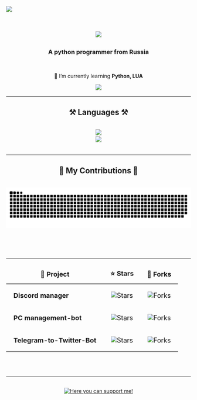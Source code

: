 <img src="http://estruyf-github.azurewebsites.net/api/VisitorHit?user=madushadhanushka&repo=Georgyrs&countColorcountColor&countColor=%237B1E7B"/>

<h1 align="center">
    <img src="https://readme-typing-svg.herokuapp.com/?font=Righteous&size=35&center=true&vCenter=true&width=500&height=70&duration=4000&lines=Hi+There!+👋;+I'm+Georgy!;" />
</h1>

<h3 align="center">A python programmer  from Russia</h3>

<br/>

<div align="center">

 
 🌱 I’m currently learning **Python, LUA**


 </div>
 
<div align="center"> 
  <a href="mailto:georgytugolukov@gmail.com">
    <img src="https://img.shields.io/badge/Gmail-333333?style=for-the-badge&logo=gmail&logoColor=red" />
  </a>
</div>

 <hr/>
 
<h2 align="center">⚒️ Languages ⚒️</h2>
<br/>
<div align="center">
    <img src="https://skillicons.dev/icons?i=python" /><br>
    <img src="https://skillicons.dev/icons?i=lua" /><br>
</div>

<br/>
<hr/>

<div align="center">
  <h2>🐍 My Contributions 🐍</h2>
  <br>
  <img alt="snake eating my contributions" src="https://raw.githubusercontent.com/salesp07/salesp07/output/github-contribution-grid-snake.svg" />
  
  <br/><br/><br/>
</div>

<hr/>

<table style="width: 100%; border-collapse: collapse; font-size: 18px;">
  <thead align="center">
    <tr style="border-bottom: 2px solid #000;">
      <td style="padding: 10px;"><b>📘 Project</b></td>
      <td style="padding: 10px;"><b>⭐ Stars</b></td>
      <td style="padding: 10px;"><b>🤝 Forks</b></td>
    </tr>
  </thead>
  <tbody>
    <tr>
      <td style="padding: 20px;"><a href="https://github.com/Georgyrs/Discord-bot-manager" style="text-decoration: none; font-weight: bold;">Discord manager</a></td>
      <td style="padding: 20px;"><img alt="Stars" src="https://img.shields.io/github/stars/Georgyrs/Discord-bot-manager?style=flat-square&labelColor=343b41"/></td>
      <td style="padding: 20px;"><img alt="Forks" src="https://img.shields.io/github/forks/Georgyrs/Discord-bot-manager?style=flat-square&labelColor=343b41"/></td>
    </tr>
    <tr>
      <td style="padding: 20px;"><a href="https://github.com/Georgyrs/PC-management-bot" style="text-decoration: none; font-weight: bold;">PC management-bot</a></td>
      <td style="padding: 20px;"><img alt="Stars" src="https://img.shields.io/github/stars/Georgyrs/PC-management-bot?style=flat-square&labelColor=343b41"/></td>
      <td style="padding: 20px;"><img alt="Forks" src="https://img.shields.io/github/forks/Georgyrs/PC-management-bot?style=flat-square&labelColor=343b41"/></td>
    </tr>
    <tr>
      <td style="padding: 20px;"><a href="https://github.com/Georgyrs/Telegram-to-Twitter-Bot" style="text-decoration: none; font-weight: bold;">Telegram-to-Twitter-Bot</a></td>
      <td style="padding: 20px;"><img alt="Stars" src="https://img.shields.io/github/stars/Georgyrs/Telegram-to-Twitter-Bot?style=flat-square&labelColor=343b41"/></td>
      <td style="padding: 20px;"><img alt="Forks" src="https://img.shields.io/github/forks/Georgyrs/Telegram-to-Twitter-Bot?style=flat-square&labelColor=343b41"/></td>
    </tr>
  </tbody>
</table>

<br/><br/>

<hr/>

<br/>

<div align="center">
<a href='https://www.donationalerts.com/c/georgyj4642442' target='_blank'><img height='64' style='border:0px;height:64px;' src='<a href="https://ibb.co/Sr7ZR19"><img src="https://png.pngtree.com/png-vector/20220603/ourmid/pngtree-donate-button-png-image_4813535.png" border="0"></a>' border='0' alt='Here you can support me!' /></a>
</div>

<br/>
